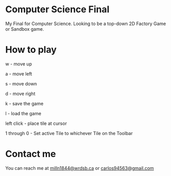 # Computer Science Final
My Final for Computer Science.
Looking to be a top-down 2D Factory Game or Sandbox game.

# How to play
w - move up

a - move left

s - move down

d - move right

k - save the game

l - load the game


left click - place tile at cursor

1 through 0 - Set active Tile to whichever Tile on the Toolbar

# Contact me
You can reach me at milln1844@wrdsb.ca or carlos94563@gmail.com
